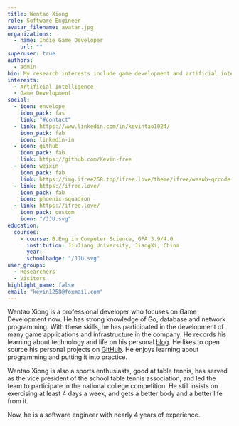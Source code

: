```yaml
---
title: Wentao Xiong
role: Software Engineer
avatar_filename: avatar.jpg
organizations:
  - name: Indie Game Developer
    url: ""
superuser: true
authors:
  - admin
bio: My research interests include game development and artificial intelligence.
interests:
  - Artificial Intelligence
  - Game Development
social:
  - icon: envelope
    icon_pack: fas
    link: "#contact"
  - link: https://www.linkedin.com/in/kevintao1024/
    icon_pack: fab
    icon: linkedin-in
  - icon: github
    icon_pack: fab
    link: https://github.com/Kevin-free
  - icon: weixin
    icon_pack: fab
    link: https://img.ifree258.top/ifree.love/theme/ifree/wesub-qrcode.png
  - link: https://ifree.love/
    icon_pack: fab
    icon: phoenix-squadron
  - link: https://ifree.love/
    icon_pack: custom
    icon: "/JJU.svg"
education:
  courses:
    - course: B.Eng in Computer Science, GPA 3.9/4.0
      institution: JiuJiang University, JiangXi, China
      year:
      schoolbadge: "/JJU.svg"
user_groups:
  - Researchers
  - Visitors
highlight_name: false
email: "kevin1258@foxmail.com"
---
```


Wentao Xiong is a professional developer who focuses on Game Development now. He has strong knowledge of Go, database and network programming. With these skills, he has participated in the development of many game applications and infrastructure in the company. He records his learning about technology and life on his personal [blog](https://ifree.love). He likes to open source his personal projects on [GitHub](https://github.com/Kevin-free). He enjoys learning about programming and putting it into practice.

Wentao Xiong is also a sports enthusiasts, good at table tennis, has served as the vice president of the school table tennis association, and led the team to participate in the national college competition. He still insists on exercising at least 4 days a week, and gets a better body and a better life from it.

Now, he is a software engineer with nearly 4 years of experience.
